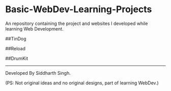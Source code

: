 # Basic-WebDev-Learning-Projects
An repository containing the project and websites I developed while learning Web Development.

##TinDog

##Reload

##DrumKit


---

Developed By Siddharth Singh. 

(PS: Not original ideas and no original designs, part of learning WebDev.)
